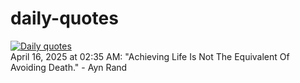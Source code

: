 # daily-quotes
[![Daily quotes](https://github.com/ceepu8/daily-quotes/actions/workflows/daily-quote.yml/badge.svg)](https://github.com/ceepu8/daily-quotes/actions/workflows/daily-quote.yml)<br/>
April 16, 2025 at 02:35 AM: "Achieving Life Is Not The Equivalent Of Avoiding Death." - Ayn Rand
